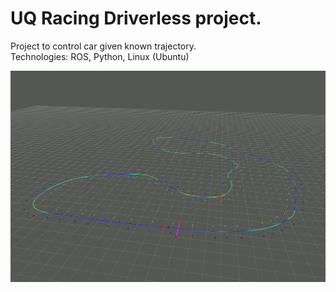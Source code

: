 # UQ Racing Driverless project.

Project to control car given known trajectory. <br/>
Technologies: ROS, Python, Linux (Ubuntu)

![Trajectory with curvature](https://github.com/harry-nguyen-1234/UQ-Racing-Driverless-Control-project/blob/master/curvature%20map.png)
